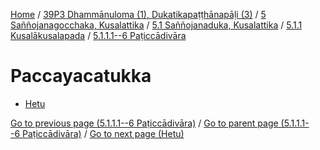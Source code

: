 
[Home](/) / [39P3 Dhammānuloma (1), Dukatikapaṭṭhānapāḷi (3)](../../../...md) / [5 Saññojanagocchaka, Kusalattika](../../...md) / [5.1 Saññojanaduka, Kusalattika](../...md) / [5.1.1 Kusalākusalapada](...md) / [5.1.1.1--6 Paṭiccādivāra](../39P3/5/5.1/5.1.1/5.1.1.1--6.md)

# Paccayacatukka

* [Hetu](Paccayacatukka/Hetu.md)

[Go to previous page (5.1.1.1--6 Paṭiccādivāra)](../39P3/5/5.1/5.1.1/5.1.1.1--6.md) / [Go to parent page (5.1.1.1--6 Paṭiccādivāra)](../39P3/5/5.1/5.1.1/5.1.1.1--6.md) / [Go to next page (Hetu)](Paccayacatukka/Hetu.md)


